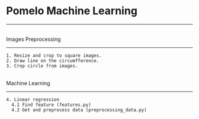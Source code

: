 # Pomelo Machine Learning
***

<br />Images Preprocessing
***
    1. Resize and crop to square images.
    2. Draw line on the circumfference.
    3. Crop circle from images.

<br />Machine Learning
*** 
    4. Linear regression
      4.1 Find feature (features.py)
      4.2 Get and preprocess data (preprocessing_data.py)
    
